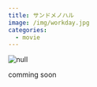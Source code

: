 ```yaml
---
title: サンドメノハル
image: /img/workday.jpg
categories:
  - movie
---
```

![null](/img/workday.jpg)

comming soon
